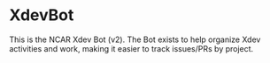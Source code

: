 XdevBot
=======

This is the NCAR Xdev Bot (v2).  The Bot exists to help organize Xdev activities and
work, making it easier to track issues/PRs by project.